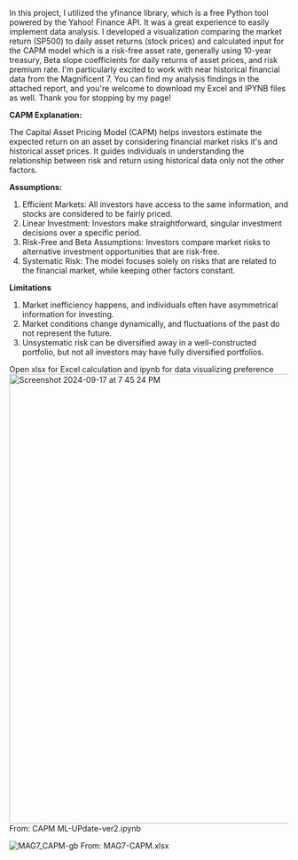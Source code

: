 In this project, I utilized the yfinance library, which is a free Python tool powered by the Yahoo! Finance API. It was a great experience to easily implement data analysis. I developed a visualization comparing the market return (SP500) to daily asset returns (stock prices) and calculated input for the CAPM model which is a risk-free asset rate, generally using 10-year treasury, Beta slope coefficients for daily returns of asset prices, and risk premium rate. I'm particularly excited to work with near historical financial data from the Magnificent 7. You can find my analysis findings in the attached report, and you're welcome to download my Excel and IPYNB files as well. Thank you for stopping by my page!

**CAPM Explanation:**

The Capital Asset Pricing Model (CAPM) helps investors estimate the expected return on an asset by considering financial market risks it's and historical asset prices. It guides individuals in understanding the relationship between risk and return using historical data only not the other factors.

**Assumptions:**
1. Efficient Markets: All investors have access to the same information, and stocks are considered to be fairly priced.
2. Linear Investment: Investors make straightforward, singular investment decisions over a specific period.
3. Risk-Free and Beta Assumptions: Investors compare market risks to alternative investment opportunities that are risk-free.
4. Systematic Risk: The model focuses solely on risks that are related to the financial market, while keeping other factors constant.

**Limitations**
1. Market inefficiency happens, and individuals often have asymmetrical information for investing.
2. Market conditions change dynamically, and fluctuations of the past do not represent the future.
3. Unsystematic risk can be diversified away in a well-constructed portfolio, but not all investors may have fully diversified portfolios.
   
Open xlsx for Excel calculation and ipynb for data visualizing preference
<img width="810" alt="Screenshot 2024-09-17 at 7 45 24 PM" src="https://github.com/user-attachments/assets/1e145f82-22a0-436c-80b6-40fd99a66164">
From: CAPM ML-UPdate-ver2.ipynb

![MAG7_CAPM-gb](https://github.com/user-attachments/assets/1868a89f-1339-4ce7-8216-cf9d4e670cbc)
From: MAG7-CAPM.xlsx



